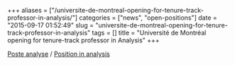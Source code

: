 +++
aliases = ["/universite-de-montreal-opening-for-tenure-track-professor-in-analysis/"]
categories = ["news", "open-positions"]
date = "2015-09-17 01:52:49"
slug = "universite-de-montreal-opening-for-tenure-track-professor-in-analysis"
tags = []
title = "Université de Montréal opening for tenure-track professor in  Analysis"
+++

[Poste
analyse](https://www.dinamici.org/wp-content/uploads/2015/09/Poste-analyse-DMS.pdf)
/ [Position in
analysis](https://www.dinamici.org/wp-content/uploads/2015/09/Position-in-analysis-DMS.pdf)

 
